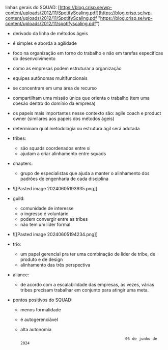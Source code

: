 linhas gerais do SQUAD: [https://blog.crisp.se/wp-content/uploads/2012/11/SpotifyScaling.pdf](https://blog.crisp.se/wp-content/uploads/2012/11/SpotifyScaling.pdf "https://blog.crisp.se/wp-content/uploads/2012/11/spotifyscaling.pdf")

- derivado da linha de métodos ágeis
- é simples e aborda a agilidade
- foco na organização em torno do trabalho e não em tarefas especificas do desenvolvimento
- como as empresas podem estruturar a organização
- equipes autônomas multifuncionais
- se concentram em uma área de recurso
- compartilham uma missão única que orienta o trabalho (tem uma coesão dentro do domínio da empresa)
- os papeis mais importantes nesse contexto são: agile coach e product owner (similares aos papeis dos métodos ágeis)
- determinam qual metodologia ou estrutura ágil será adotada
- tribes:
	- são squads coordenados entre si
	- ajudam a criar alinhamento entre squads
- chapters:
	- grupo de especialistas que ajuda a manter o alinhamento dos padrões de engenharia de cada disciplina
- ![[Pasted image 20240605193935.png]]
- guild:
	- comunidade de interesse
	- o ingresso é voluntário
	- podem convergir entre as tribes
	- não tem um líder formal
- ![[Pasted image 20240605194234.png]]
- trio:
	- um papel gerencial pra ter uma combinação de líder de tribe, de produto e de design
	- alinhamento das três perspectiva
- aliance:
	- de acordo com a escalabilidade das empresas, ás vezes, várias tribes precisam trabalhar em conjunto para atingir uma meta.

- pontos positivos do SQUAD:
	- menos formalidade
	- é autogerenciável
	- alta autonomia



														05 de junho de 2024